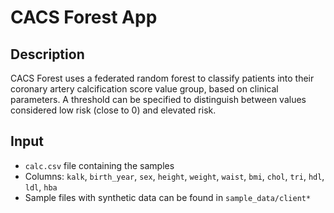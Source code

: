 # CACS Forest App

## Description
CACS Forest uses a federated random forest to classify patients into their coronary artery calcification score value 
group, based on clinical parameters. A threshold can be specified to distinguish between values considered low risk
(close to 0) and elevated risk.

## Input
- `calc.csv` file containing the samples
- Columns: `kalk`, `birth_year`, `sex`, `height`, `weight`, `waist`, `bmi`, `chol`, `tri`, `hdl`, `ldl`, `hba`
- Sample files with synthetic data can be found in `sample_data/client*`

